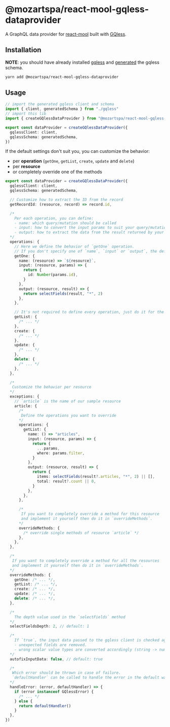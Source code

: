 # @mozartspa/react-mool-gqless-dataprovider

A GraphQL data provider for [react-mool](https://github.com/mozartspa/react-mool/) built with [GQless](https://gqless.com/).

## Installation

**NOTE**: you should have already installed [gqless](https://gqless.com/) and [generated](https://gqless.com/getting-started) the gqless schema.

```bash
yarn add @mozartspa/react-mool-gqless-dataprovider
```

## Usage

```typescript
// import the generated gqless client and schema
import { client, generatedSchema } from "./gqless"
// import this lib
import { createGQlessDataProvider } from "@mozartspa/react-mool-gqless-dataprovider"

export const dataProvider = createGQlessDataProvider({
  gqlessClient: client,
  gqlessSchema: generatedSchema,
})
```

If the default settings don't suit you, you can customize the behavior:

- per **operation** (`getOne`, `getList`, `create`, `update` and `delete`)
- per **resource**
- or completely override one of the methods

```typescript
export const dataProvider = createGQlessDataProvider({
  gqlessClient: client,
  gqlessSchema: generatedSchema,

  // Customize how to extract the ID from the record
  getRecordId: (resource, record) => record.id,

  /*
    Per each operation, you can define:
    - name: which query/mutation should be called
    - input: how to convert the input params to suit your query/mutation expected inputs
    - output: how to extract the data from the result returned by your query/mutation
  */
  operations: {
    // Here we define the behavior of `getOne` operation.
    // If you don't specify one of `name`, `input` or `output`, the default will be used.
    getOne: {
      name: (resource) => `${resource}`,
      input: (resource, params) => {
        return {
          id: Number(params.id),
        }
      },
      output: (resource, result) => {
        return selectFields(result, "*", 2)
      },
    },

    // It's not required to define every operation, just do it for the operation you want
    getList: {
      /* ... */
    },
    create: {
      /* ... */
    },
    update: {
      /* ... */
    },
    delete: {
      /* ... */
    },
  },

  /*
   Customize the behavior per resource
  */
  exceptions: {
    // `article` is the name of our sample resource
    article: {
      /*
       Define the operations you want to override
      */
      operations: {
        getList: {
          name: () => "articles",
          input: (resource, params) => {
            return {
              ...params,
              where: params.filter,
            }
          },
          output: (resource, result) => {
            return {
              items: selectFields(result?.articles, "*", 2) || [],
              total: result?.count || 0,
            }
          },
        },
      },

      /*
       If you want to completely override a method for this resource
       and implement it yourself then do it in `overrideMethods`.
      */
      overrideMethods: {
        /* override single methods of resource `article` */
      },
    },
  },

  /*
   If you want to completely override a method for all the resources
   and implement it yourself then do it in `overrideMethods`.
  */
  overrideMethods: {
    getOne: /* ... */,
    getList: /* ... */,
    create: /* ... */,
    update: /* ... */,
    delete: /* ... */,
  },

  /*
    The depth value used in the `selectFields` method
  */
  selectFieldsDepth: 2, // default: 1

  /*
    If `true`, the input data passed to the gqless client is checked against the gqless schema provided:
    - unexpected fields are removed.
    - wrong scalar value types are converted accordingly (string -> number and viceversa).
  */
  autofixInputData: false, // default: true

  /*
   Which error should be thrown in case of failure.
   `defaultHandler` can be called to handle the error in the default way.
  */
  handleError: (error, defaultHandler) => {
    if (error instanceof GQlessError) {
      /* ... */
    } else {
      return defaultHandler()
    }
  },
})
```
